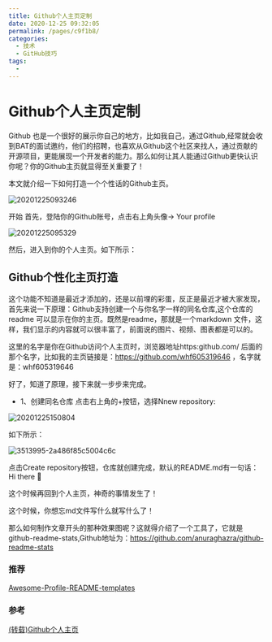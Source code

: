 ```yaml
---
title: Github个人主页定制
date: 2020-12-25 09:32:05
permalink: /pages/c9f1b8/
categories: 
  - 技术
  - GitHub技巧
tags: 
  - 
---
```


# Github个人主页定制

Github 也是一个很好的展示你自己的地方，比如我自己，通过Github,经常就会收到BAT的面试邀约，他们的招聘，也喜欢从Github这个社区来找人，通过贡献的开源项目，更能展现一个开发者的能力。那么如何让其人能通过Github更快认识你呢？你的Github主页就显得至关重要了！

本文就介绍一下如何打造一个个性话的Github主页。

![20201225093246](https://cdn.jsdelivr.net/gh/whf605319646/image_store/assets/blog/20201225093246.png)

开始
首先，登陆你的Github账号，点击右上角头像-> Your profile

![20201225095329](https://cdn.jsdelivr.net/gh/whf605319646/image_store/assets/blog/20201225095329.png)

然后，进入到你的个人主页。如下所示：

## Github个性化主页打造
这个功能不知道是最近才添加的，还是以前埋的彩蛋，反正是最近才被大家发现，首先来说一下原理：Github支持创建一个与你名字一样的同名仓库,这个仓库的readme 可以显示在你的主页。既然是readme，那就是一个markdown 文件，这样，我们显示的内容就可以很丰富了，前面说的图片、视频、图表都是可以的。

这里的名字是你在Github访问个人主页时，浏览器地址https:github.com/ 后面的那个名字，比如我的主页链接是：https://github.com/whf605319646 ，名字就是：whf605319646

好了，知道了原理，接下来就一步步来完成。

* 1、创建同名仓库
    点击右上角的+按钮，选择Nnew repository:

![20201225150804](https://cdn.jsdelivr.net/gh/whf605319646/image_store/assets/blog/20201225150804.png)

如下所示：

![3513995-2a486f85c5004c6c](https://cdn.jsdelivr.net/gh/whf605319646/image_store/assets/blog/3513995-2a486f85c5004c6c.webp)

点击Create repository按钮，仓库就创建完成，默认的README.md有一句话：Hi there 👋

这个时候再回到个人主页，神奇的事情发生了！

这个时候，你想忘md文件写什么就写什么了！

那么如何制作文章开头的那种效果图呢？这就得介绍了一个工具了，它就是 github-readme-stats,Github地址为：https://github.com/anuraghazra/github-readme-stats


### 推荐
[Awesome-Profile-README-templates](https://github.com/pinguo-zhouwei/Awesome-Profile-README-templates)

### 参考
[(转载)Github个人主页](https://www.jianshu.com/p/52db7f64033e)